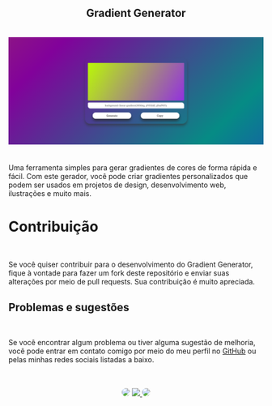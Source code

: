 <h2 align="center">Gradient Generator</h2>
</br>

<div align="center">
<a href="https://github.com/SidneyTeodoroJr" target="_blank">
<img src="gradient_generator.png" alt="gradient">
</a>
</div>

</br>
</br>
Uma ferramenta simples para gerar gradientes de cores de forma rápida e fácil. Com este gerador, você pode criar gradientes personalizados que podem ser usados em projetos de design, desenvolvimento web, ilustrações e muito mais.
</br>

# Contribuição
</br>

Se você quiser contribuir para o desenvolvimento do Gradient Generator, fique à vontade para fazer um fork deste repositório e enviar suas alterações por meio de pull requests. Sua contribuição é muito apreciada.
</br>

## Problemas e sugestões
</br>

Se você encontrar algum problema ou tiver alguma sugestão de melhoria, você pode entrar em contato comigo por meio do meu perfil no <a href="https://github.com/SidneyTeodoroJr" target="_blank">GitHub</a> ou pelas minhas redes sociais listadas a baixo.

</br>
</br>

<div align="center">
<a href="https://www.facebook.com/profile.php?id=100091086461235" target="_blank"><img src="https://img.shields.io/badge/-Facebook-%230077B5?style=for-the-badge&logo=facebook&logoColor=white" style="border-radius: 30px" target="_blank"></a>
<a href="https://www.instagram.com/sidneyteodoroaraujo" target="_blank"><img src="https://img.shields.io/badge/-Instagram-%23E4405F?style=for-the-badge&logo=instagram&logoColor=white"</a>
<a href="https://www.linkedin.com/in/sidney-teodoro-4a4a8119b?lipi=urn%3Ali%3Apage%3Ad_flagship3_profile_view_base_contact_details%3B%2FevuTOiSSJS2hWGCZgtZiQ%3D%3D" target="_blank"><img src="https://img.shields.io/badge/-LinkedIn-%230077B5?style=for-the-badge&logo=linkedin&logoColor=white" style="border-radius: 30px" target="_blank"></a>
</div>
